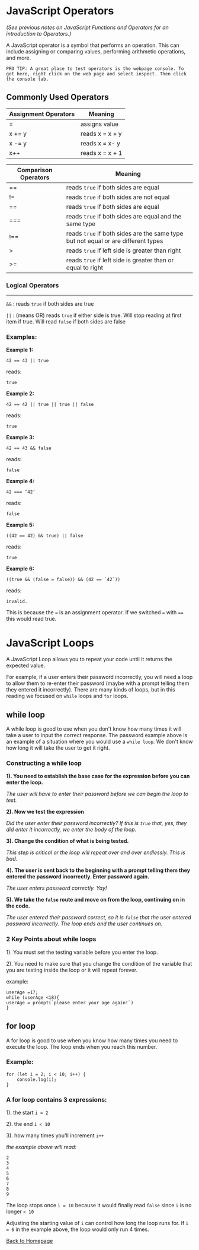 # JavaScript Operators
*(See previous notes on JavaScript Functions and Operators for an introduction to Operators.)*

A JavaScript operator is a symbol that performs an operation. This can include assigning or comparing values, performing arithmetic operations, and more.

```
PRO TIP: A great place to test operators is the webpage console. To get here, right click on the web page and select inspect. Then click the console tab.
```

## Commonly Used Operators

| Assignment Operators | Meaning |
| ----------- | ----------- |
| = | assigns value |
| x += y | reads x = x + y |
| x -= y | reads x = x- y |
| x++ | reads x = x + 1 |



| Comparison Operators | Meaning |
| ----------- | ----------- |
| == | reads `true` if both sides are equal |
| != | reads `true` if both sides are not equal |
| == | reads `true` if both sides are equal |
| === | reads `true` if both sides are equal and the same type |
| !== | reads `true` if both sides are the same type but not equal or are different types |
| > | reads `true` if left side is greater than right |
| >= | reads `true` if left side is greater than or equal to right |



### Logical Operators
---------------------- 
`&&` : reads `true` if both sides are true 

`||` : (means OR) reads `true` if either side is true. Will stop reading at first item if true. Will read `false` if both sides are false 


### Examples:

**Example 1:**
```
42 == 43 || true
```

reads:
```
true
```

**Example 2:** 
```
42 == 42 || true || true || false
```

reads:
```
true
```

**Example 3:** 
```
42 == 43 && false
```

reads:
```
false
```

**Example 4:** 
```
42 === ‘42’
```

reads:
```
false
```

**Example 5:** 
```
((42 == 42) && true) || false 
```

reads:
```
true
```

**Example 6:** 
```
((true && (false = false)) && (42 == `42`))
```

reads:
```
invalid. 
```

This is because the `=` is an assignment operator. If we switched `=` with `==` this would read true.

# JavaScript Loops

A JavaScript Loop allows you to repeat your code until it returns the expected value. 

For example, if a user enters their password incorrectly, you will need a loop to allow them to re-enter their password (maybe with a prompt telling them they entered it incorrectly). There are many kinds of loops, but in this reading we focused on `while` loops and `for` loops. 

## while loop
A while loop is good to use when you don't know how many times it will take a user to input the correct response. The password example above is an example of a situation where you would use a `while loop`. We don't know how long it will take the user to get it right. 

### Constructing a while loop

**1). You need to establish the base case for the expression before you can enter the loop.**

 *The user will have to enter their password before we can begin the loop to test.*

**2). Now we test the expression**

  *Did the user enter their password incorrectly? If this is `true` that, yes, they did enter it incorrectly, we enter the body of the loop.* 
  
**3). Change the condition of what is being tested.**

  *This step is critical or the loop will repeat over and over endlessly. This is bad.*
  
**4). The user is sent back to the beginning with a prompt telling them they entered the password incorrectly. Enter password again.**

  *The user enters password correctly. Yay!*
  
**5). We take the `false` route and move on from the loop, continuing on in the code.**

  *The user entered their password correct, so it is `false` that the user entered password incorrectly. The loop ends and the user continues on.*

### 2 Key Points about while loops

1). You must set the testing variable before you enter the loop. 

2). You need to make sure that you change the condition of the variable that you are testing inside the loop or it will repeat forever. 

example:
```
userAge =17;
while (userAge <18){
userAge = prompt(`please enter your age again!`)
}
```

## for loop

A for loop is good to use when you know how many times you need to execute the loop. The loop ends when you reach this number.


### Example:
```
for (let i = 2; i < 10; i++) {
	console.log(i);
}
```

### A for loop contains 3 expressions:

1). the start `i = 2`

2). the end `i < 10`

3). how many times you'll increment `i++`

*the example above will read:*

```
2
3
4
5
6
7
8
9
```

The loop stops once `i = 10` because it would finally read `false` since `i` is no longer `< 10`

Adjusting the starting value of `i` can control how long the loop runs for. If `i = 6` in the example above, the loop would only run 4 times. 

[Back to Homepage](README.md)
